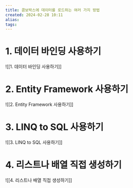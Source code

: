 ```yaml
---
title: 콤보박스에 데이터를 로드하는 여러 가지 방법
created: 2024-02-28 10:11
alias:
tags:
---
```

# 1. 데이터 바인딩 사용하기
![[1. 데이터 바인딩 사용하기]]

# 2. Entity Framework 사용하기
![[2. Entity Framework 사용하기]]

# 3. LINQ to SQL 사용하기
![[3. LINQ to SQL 사용하기]]

# 4. 리스트나 배열 직접 생성하기
![[4. 리스트나 배열 직접 생성하기]]


